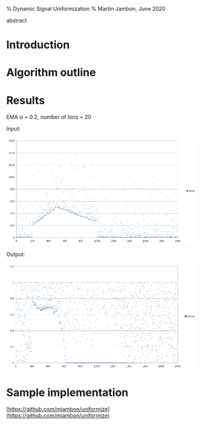 % Dynamic Signal Uniformization
% Martin Jambon, June 2020

<!-- toc -->

abstract

Introduction
==

Algorithm outline
==

Results
==

EMA $\alpha$ = 0.2,
number of bins = 20

Input:

<a href="img/input.png"
   title="Click to enlarge"><img
     src="img/input.png"
     alt="Distribution of the sample input data"/></a>

Output:

<a href="img/output.png"
   title="Click to enlarge"><img
     src="img/output.png"
     alt="Distribution of the sample output data"/></a>

Sample implementation
==

[https://github.com/mjambon/uniformize](https://github.com/mjambon/uniformize)
